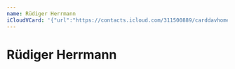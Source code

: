 ```yaml
---
name: Rüdiger Herrmann
iCloudVCard: '{"url":"https://contacts.icloud.com/311500889/carddavhome/card/MjUwYTc5OTctNjEyZS00NjFlLTk1ZTYtN2E5ODkwZDg5MTEz.vcf","etag":"\"kmfhc1x7\"","data":"BEGIN:VCARD\r\nVERSION:3.0\r\nFN:\r\nN:Herrmann;Rüdiger;;;\r\nUID:250a7997-612e-461e-95e6-7a9890d89113\r\nPRODID:ez-vcard 0.9.13-fc\r\nREV:2025-04-03T22:14:42Z\r\nORG:;\r\nEND:VCARD"}'
---
```

# Rüdiger Herrmann
